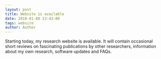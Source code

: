 ```yaml
---
layout: post
title: Website is available
date: 2018-01-08 13:43:00
tags: website
author: Author
---
```

<p>Starting today, my research website is available. It will contain occasional short reviews on fascinating publications by other researchers, information about my own research, software updates and FAQs.</p>
